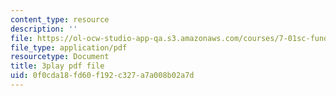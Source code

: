 ```yaml
---
content_type: resource
description: ''
file: https://ol-ocw-studio-app-qa.s3.amazonaws.com/courses/7-01sc-fundamentals-of-biology-fall-2011/0f0cda18fd60f192c327a7a008b02a7d_BIIWlZqWxKg.pdf
file_type: application/pdf
resourcetype: Document
title: 3play pdf file
uid: 0f0cda18-fd60-f192-c327-a7a008b02a7d
---
```


